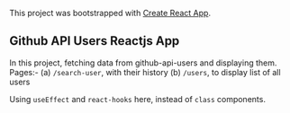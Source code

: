This project was bootstrapped with [Create React App](https://github.com/facebook/create-react-app).

## Github API Users Reactjs App

In this project, fetching data from github-api-users and displaying them.
Pages:-
(a) `/search-user`, with their history
(b) `/users`, to display list of all users

Using `useEffect` and `react-hooks` here, instead of `class` components.


